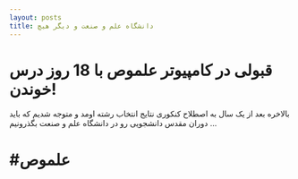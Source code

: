 ```yaml
---
layout: posts
title: دانشگاه علم و صنعت و دیگر هیچ
---
```


# قبولی در کامپیوتر علموص  با 18 روز درس خوندن!

بالاخره بعد از یک سال به اصطلاح کنکوری نتایج انتخاب رشته اومد و متوجه شدیم که باید دوران مقدس دانشجویی رو در دانشگاه علم و صنعت بگذرونیم ...

# #علموص
